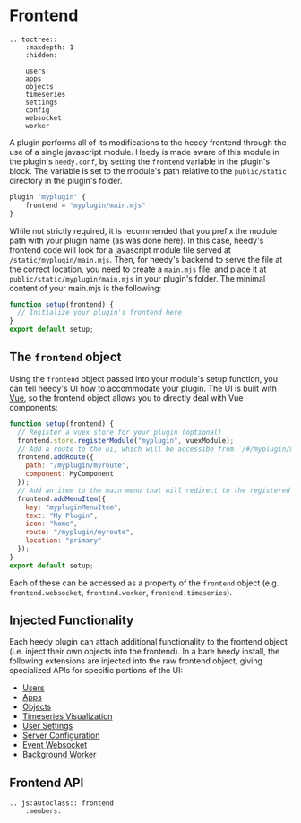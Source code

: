 # Frontend

```eval_rst
.. toctree::
    :maxdepth: 1
    :hidden:

    users
    apps
    objects
    timeseries
    settings
    config
    websocket
    worker
```

A plugin performs all of its modifications to the heedy frontend through the use of
a single javascript module. Heedy is made aware of this module in the plugin's `heedy.conf`, by setting the `frontend` variable in the plugin's block. The variable is set to the module's path relative to the `public/static` directory in the plugin's folder.

```javascript
plugin "myplugin" {
    frontend = "myplugin/main.mjs"
}
```

While not strictly required, it is recommended that you prefix the module path with your plugin name (as was done here). In this case, heedy's frontend code will look for a javascript module file served at `/static/myplugin/main.mjs`. Then, for heedy's backend to serve the file at the correct location, you need to create a `main.mjs` file, and place it at `public/static/myplugin/main.mjs` in your plugin's folder. The minimal content of your main.mjs is the following:

```javascript
function setup(frontend) {
  // Initialize your plugin's frontend here
}
export default setup;
```

## The `frontend` object

Using the `frontend` object passed into your module's setup function, you can tell heedy's UI how to accommodate your plugin. The UI is built with [Vue](https://vuejs.org/), so the frontend object allows you to directly deal with Vue components:

```javascript
function setup(frontend) {
  // Register a vuex store for your plugin (optional)
  frontend.store.registerModule("myplugin", vuexModule);
  // Add a route to the ui, which will be accessibe from `/#/myplugin/myroute`
  frontend.addRoute({
    path: "/myplugin/myroute",
    component: MyComponent
  });
  // Add an item to the main menu that will redirect to the registered route
  frontend.addMenuItem({
    key: "mypluginMenuItem",
    text: "My Plugin",
    icon: "home",
    route: "/myplugin/myroute",
    location: "primary"
  });
}
export default setup;
```

Each of these can be accessed as a property of the `frontend` object (e.g. `frontend.websocket`, `frontend.worker`, `frontend.timeseries`).


## Injected Functionality

Each heedy plugin can attach additional functionality to the frontend object (i.e. inject their own objects into the frontend). In a bare heedy install, the following extensions are injected into the raw frontend object, giving specialized APIs for specific portions of the UI:

- [Users](./users.md) 
- [Apps](./apps.md) 
- [Objects](./objects.md) 
- [Timeseries Visualization](./timeseries.md) 
- [User Settings](./settings.md) 
- [Server Configuration](./config.md) 
- [Event Websocket](./websocket.md) 
- [Background Worker](./worker.md) 

## Frontend API

```eval_rst
.. js:autoclass:: frontend
    :members:
```

